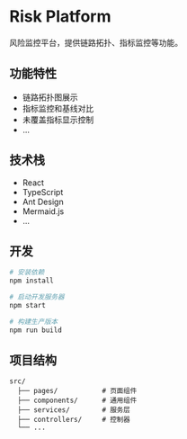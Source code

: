 # Risk Platform

风险监控平台，提供链路拓扑、指标监控等功能。

## 功能特性

- 链路拓扑图展示
- 指标监控和基线对比
- 未覆盖指标显示控制
- ...

## 技术栈

- React
- TypeScript
- Ant Design
- Mermaid.js
- ...

## 开发

```bash
# 安装依赖
npm install

# 启动开发服务器
npm start

# 构建生产版本
npm run build
```

## 项目结构

```
src/
  ├── pages/           # 页面组件
  ├── components/      # 通用组件
  ├── services/        # 服务层
  ├── controllers/     # 控制器
  └── ...
``` 